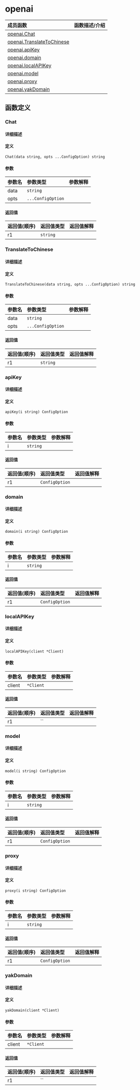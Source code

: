 # openai

|成员函数|函数描述/介绍|
|:------|:--------|
| [openai.Chat](#chat) ||
| [openai.TranslateToChinese](#translatetochinese) ||
| [openai.apiKey](#apikey) ||
| [openai.domain](#domain) ||
| [openai.localAPIKey](#localapikey) ||
| [openai.model](#model) ||
| [openai.proxy](#proxy) ||
| [openai.yakDomain](#yakdomain) ||


## 函数定义
### Chat

#### 详细描述


#### 定义

`Chat(data string, opts ...ConfigOption) string`

#### 参数
|参数名|参数类型|参数解释|
|:-----------|:---------- |:-----------|
| data | `string` |   |
| opts | `...ConfigOption` |   |

#### 返回值
|返回值(顺序)|返回值类型|返回值解释|
|:-----------|:---------- |:-----------|
| r1 | `string` |   |


### TranslateToChinese

#### 详细描述


#### 定义

`TranslateToChinese(data string, opts ...ConfigOption) string`

#### 参数
|参数名|参数类型|参数解释|
|:-----------|:---------- |:-----------|
| data | `string` |   |
| opts | `...ConfigOption` |   |

#### 返回值
|返回值(顺序)|返回值类型|返回值解释|
|:-----------|:---------- |:-----------|
| r1 | `string` |   |


### apiKey

#### 详细描述


#### 定义

`apiKey(i string) ConfigOption`

#### 参数
|参数名|参数类型|参数解释|
|:-----------|:---------- |:-----------|
| i | `string` |   |

#### 返回值
|返回值(顺序)|返回值类型|返回值解释|
|:-----------|:---------- |:-----------|
| r1 | `ConfigOption` |   |


### domain

#### 详细描述


#### 定义

`domain(i string) ConfigOption`

#### 参数
|参数名|参数类型|参数解释|
|:-----------|:---------- |:-----------|
| i | `string` |   |

#### 返回值
|返回值(顺序)|返回值类型|返回值解释|
|:-----------|:---------- |:-----------|
| r1 | `ConfigOption` |   |


### localAPIKey

#### 详细描述


#### 定义

`localAPIKey(client *Client)`

#### 参数
|参数名|参数类型|参数解释|
|:-----------|:---------- |:-----------|
| client | `*Client` |   |

#### 返回值
|返回值(顺序)|返回值类型|返回值解释|
|:-----------|:---------- |:-----------|
| r1 | `` |   |


### model

#### 详细描述


#### 定义

`model(i string) ConfigOption`

#### 参数
|参数名|参数类型|参数解释|
|:-----------|:---------- |:-----------|
| i | `string` |   |

#### 返回值
|返回值(顺序)|返回值类型|返回值解释|
|:-----------|:---------- |:-----------|
| r1 | `ConfigOption` |   |


### proxy

#### 详细描述


#### 定义

`proxy(i string) ConfigOption`

#### 参数
|参数名|参数类型|参数解释|
|:-----------|:---------- |:-----------|
| i | `string` |   |

#### 返回值
|返回值(顺序)|返回值类型|返回值解释|
|:-----------|:---------- |:-----------|
| r1 | `ConfigOption` |   |


### yakDomain

#### 详细描述


#### 定义

`yakDomain(client *Client)`

#### 参数
|参数名|参数类型|参数解释|
|:-----------|:---------- |:-----------|
| client | `*Client` |   |

#### 返回值
|返回值(顺序)|返回值类型|返回值解释|
|:-----------|:---------- |:-----------|
| r1 | `` |   |


